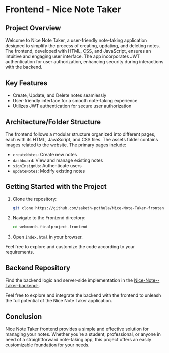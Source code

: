 # Frontend - Nice Note Taker

## Project Overview

Welcome to Nice Note Taker, a user-friendly note-taking application designed to simplify the process of creating, updating, and deleting notes. The frontend, developed with HTML, CSS, and JavaScript, ensures an intuitive and engaging user interface. The app incorporates JWT authentication for user authorization, enhancing security during interactions with the backend.

## Key Features

- Create, Update, and Delete notes seamlessly
- User-friendly interface for a smooth note-taking experience
- Utilizes JWT authentication for secure user authorization

## Architecture/Folder Structure

The frontend follows a modular structure organized into different pages, each with its HTML, JavaScript, and CSS files. The assets folder contains images related to the website. The primary pages include:

- `createNotes`: Create new notes
- `dashboard`: View and manage existing notes
- `signInsignUp`: Authenticate users
- `updateNotes`: Modify existing notes

## Getting Started with the Project

1. Clone the repository:
   ```bash
   git clone https://github.com/saketh-pothula/Nice-Note-Taker-frontend-.git
   ```
2. Navigate to the Frontend directory:
   ```bash
   cd webmonth-finalproject-frontend
   ```
3. Open `index.html` in your browser.

Feel free to explore and customize the code according to your requirements.

## Backend Repository

Find the backend logic and server-side implementation in the [Nice-Note--Taker-backend-](https://github.com/saketh-pothula/Nice-Note--Taker-backend-.git).

Feel free to explore and integrate the backend with the frontend to unleash the full potential of the Nice Note Taker application.

## Conclusion

Nice Note Taker frontend provides a simple and effective solution for managing your notes. Whether you're a student, professional, or anyone in need of a straightforward note-taking app, this project offers an easily customizable foundation for your needs.
